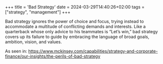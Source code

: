 +++
title = 'Bad Strategy'
date = 2024-03-29T14:40:26+02:00
tags = ["strategy", "management"]
+++

 Bad strategy ignores the power of choice and focus, trying instead to accommodate a multitude of conflicting demands and interests. Like a quarterback whose only advice to his teammates is “Let’s win,” bad strategy covers up its failure to guide by embracing the language of broad goals, ambition, vision, and values.

 As seen in: https://www.mckinsey.com/capabilities/strategy-and-corporate-finance/our-insights/the-perils-of-bad-strategy
